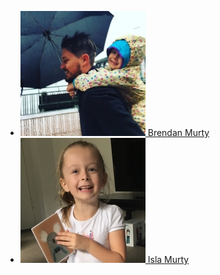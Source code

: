 - [![](/images/brendan/brendan_murty.jpg "Visit Brendan Murty's website") Brendan Murty](https://murty.io/brendan)
- [![](/images/isla/isla_murty.jpg "Visit Isla Murty's website") Isla Murty](https://murty.io/isla)
